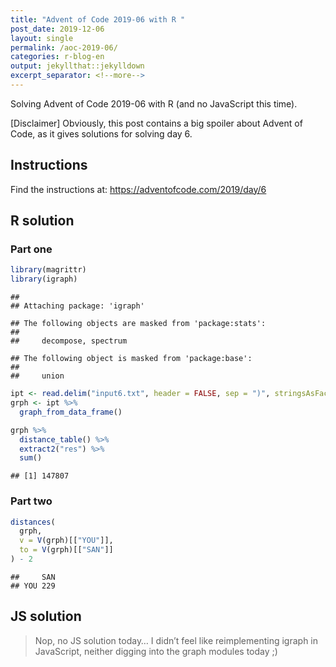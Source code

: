 ```yaml
---
title: "Advent of Code 2019-06 with R "
post_date: 2019-12-06
layout: single
permalink: /aoc-2019-06/
categories: r-blog-en
output: jekyllthat::jekylldown
excerpt_separator: <!--more-->
---
```


Solving Advent of Code 2019-06 with R (and no JavaScript this time).

\[Disclaimer\] Obviously, this post contains a big spoiler about Advent
of Code, as it gives solutions for solving day 6.

## Instructions

Find the instructions at: <https://adventofcode.com/2019/day/6>

## R solution

### Part one

``` r
library(magrittr)
library(igraph)
```

    ## 
    ## Attaching package: 'igraph'

    ## The following objects are masked from 'package:stats':
    ## 
    ##     decompose, spectrum

    ## The following object is masked from 'package:base':
    ## 
    ##     union

``` r
ipt <- read.delim("input6.txt", header = FALSE, sep = ")", stringsAsFactor = FALSE)
grph <- ipt %>% 
  graph_from_data_frame() 

grph %>% 
  distance_table() %>% 
  extract2("res") %>% 
  sum()
```

    ## [1] 147807

### Part two

``` r
distances(
  grph, 
  v = V(grph)[["YOU"]], 
  to = V(grph)[["SAN"]]
) - 2
```

    ##     SAN
    ## YOU 229

## JS solution

> Nop, no JS solution today… I didn’t feel like reimplementing igraph in
> JavaScript, neither digging into the graph modules today ;)
